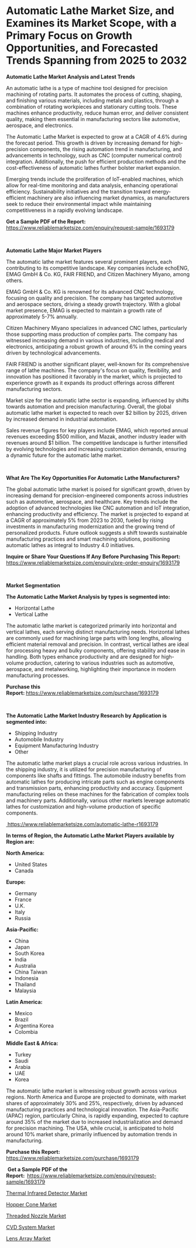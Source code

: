 <p><h1>Automatic Lathe Market Size, and Examines its Market Scope, with a Primary Focus on Growth Opportunities, and Forecasted Trends Spanning from 2025 to 2032</h1></p><p><strong>Automatic Lathe Market Analysis and Latest Trends</strong></p>
<p><p>An automatic lathe is a type of machine tool designed for precision machining of rotating parts. It automates the process of cutting, shaping, and finishing various materials, including metals and plastics, through a combination of rotating workpieces and stationary cutting tools. These machines enhance productivity, reduce human error, and deliver consistent quality, making them essential in manufacturing sectors like automotive, aerospace, and electronics.</p><p>The Automatic Lathe Market is expected to grow at a CAGR of 4.6% during the forecast period. This growth is driven by increasing demand for high-precision components, the rising automation trend in manufacturing, and advancements in technology, such as CNC (computer numerical control) integration. Additionally, the push for efficient production methods and the cost-effectiveness of automatic lathes further bolster market expansion. </p><p>Emerging trends include the proliferation of IoT-enabled machines, which allow for real-time monitoring and data analysis, enhancing operational efficiency. Sustainability initiatives and the transition toward energy-efficient machinery are also influencing market dynamics, as manufacturers seek to reduce their environmental impact while maintaining competitiveness in a rapidly evolving landscape.</p></p>
<p><strong>Get a Sample PDF of the Report:&nbsp;</strong> <a href="https://www.reliablemarketsize.com/enquiry/request-sample/1693179?utm_campaign=1889&utm_medium=2&utm_source=Github&utm_content=ia&utm_term=10042025&utm_id=automatic-lathe">https://www.reliablemarketsize.com/enquiry/request-sample/1693179</a></p>
<p>&nbsp;</p>
<p><strong>Automatic Lathe Major Market Players</strong></p>
<p><p>The automatic lathe market features several prominent players, each contributing to its competitive landscape. Key companies include echoENG, EMAG GmbH & Co. KG, FAIR FRIEND, and Citizen Machinery Miyano, among others. </p><p>EMAG GmbH & Co. KG is renowned for its advanced CNC technology, focusing on quality and precision. The company has targeted automotive and aerospace sectors, driving a steady growth trajectory. With a global market presence, EMAG is expected to maintain a growth rate of approximately 5-7% annually.</p><p>Citizen Machinery Miyano specializes in advanced CNC lathes, particularly those supporting mass production of complex parts. The company has witnessed increasing demand in various industries, including medical and electronics, anticipating a robust growth of around 6% in the coming years driven by technological advancements.</p><p>FAIR FRIEND is another significant player, well-known for its comprehensive range of lathe machines. The company's focus on quality, flexibility, and innovation has positioned it favorably in the market, which is projected to experience growth as it expands its product offerings across different manufacturing sectors.</p><p>Market size for the automatic lathe sector is expanding, influenced by shifts towards automation and precision manufacturing. Overall, the global automatic lathe market is expected to reach over $2 billion by 2025, driven by increased demand in industrial automation.</p><p>Sales revenue figures for key players include EMAG, which reported annual revenues exceeding $500 million, and Mazak, another industry leader with revenues around $1 billion. The competitive landscape is further intensified by evolving technologies and increasing customization demands, ensuring a dynamic future for the automatic lathe market.</p></p>
<p>&nbsp;</p>
<p><strong>What Are The Key Opportunities For Automatic Lathe Manufacturers?</strong></p>
<p><p>The global automatic lathe market is poised for significant growth, driven by increasing demand for precision-engineered components across industries such as automotive, aerospace, and healthcare. Key trends include the adoption of advanced technologies like CNC automation and IoT integration, enhancing productivity and efficiency. The market is projected to expand at a CAGR of approximately 5% from 2023 to 2030, fueled by rising investments in manufacturing modernization and the growing trend of personalized products. Future outlook suggests a shift towards sustainable manufacturing practices and smart machining solutions, positioning automatic lathes as integral to Industry 4.0 initiatives.</p></p>
<p><strong>Inquire or Share Your Questions If Any Before Purchasing This Report:</strong> <a href="https://www.reliablemarketsize.com/enquiry/pre-order-enquiry/1693179?utm_campaign=1889&utm_medium=2&utm_source=Github&utm_content=ia&utm_term=10042025&utm_id=automatic-lathe">https://www.reliablemarketsize.com/enquiry/pre-order-enquiry/1693179</a></p>
<p>&nbsp;</p>
<p><strong>Market Segmentation</strong></p>
<p><strong>The Automatic Lathe Market Analysis by types is segmented into:</strong></p>
<p><ul><li>Horizontal Lathe</li><li>Vertical Lathe</li></ul></p>
<p><p>The automatic lathe market is categorized primarily into horizontal and vertical lathes, each serving distinct manufacturing needs. Horizontal lathes are commonly used for machining large parts with long lengths, allowing efficient material removal and precision. In contrast, vertical lathes are ideal for processing heavy and bulky components, offering stability and ease in handling. Both types enhance productivity and are designed for high-volume production, catering to various industries such as automotive, aerospace, and metalworking, highlighting their importance in modern manufacturing processes.</p></p>
<p><strong>Purchase this Report:&nbsp;</strong><a href="https://www.reliablemarketsize.com/purchase/1693179?utm_campaign=1889&utm_medium=2&utm_source=Github&utm_content=ia&utm_term=10042025&utm_id=automatic-lathe">https://www.reliablemarketsize.com/purchase/1693179</a></p>
<p>&nbsp;</p>
<p><strong>The Automatic Lathe Market Industry Research by Application is segmented into:</strong></p>
<p><ul><li>Shipping Industry</li><li>Automobile Industry</li><li>Equipment Manufacturing Industry</li><li>Other</li></ul></p>
<p><p>The automatic lathe market plays a crucial role across various industries. In the shipping industry, it is utilized for precision manufacturing of components like shafts and fittings. The automobile industry benefits from automatic lathes for producing intricate parts such as engine components and transmission parts, enhancing productivity and accuracy. Equipment manufacturing relies on these machines for the fabrication of complex tools and machinery parts. Additionally, various other markets leverage automatic lathes for customization and high-volume production of specific components.</p></p>
<p><a href="https://www.reliablemarketsize.com/automatic-lathe-r1693179?utm_campaign=1889&utm_medium=2&utm_source=Github&utm_content=ia&utm_term=10042025&utm_id=automatic-lathe">&nbsp;https://www.reliablemarketsize.com/automatic-lathe-r1693179</a></p>
<p><strong>In terms of Region, the Automatic Lathe Market Players available by Region are:</strong></p>
<p>
    <p> <strong> North America: </strong>
        <ul>
            <li>United States</li>
            <li>Canada</li>
        </ul>
        </p> 
    <p> <strong> Europe: </strong>
        <ul>
            <li>Germany</li>
            <li>France</li>
            <li>U.K.</li>
            <li>Italy</li>
            <li>Russia</li>
        </ul>
        </p> 
    <p> <strong> Asia-Pacific: </strong>
        <ul>
            <li>China</li>
            <li>Japan</li>
            <li>South Korea</li>
            <li>India</li>
            <li>Australia</li>
            <li>China Taiwan</li>
            <li>Indonesia</li>
            <li>Thailand</li>
            <li>Malaysia</li>
        </ul>
        </p> 
    <p> <strong> Latin America: </strong>
        <ul>
            <li>Mexico</li>
            <li>Brazil</li>
            <li>Argentina Korea</li>
            <li>Colombia</li>
        </ul>
        </p> 
    <p> <strong> Middle East & Africa: </strong>
        <ul>
            <li>Turkey</li>
            <li>Saudi</li>
            <li>Arabia</li>
            <li>UAE</li>
            <li>Korea</li>
        </ul>
    </p>
    </p>
<p><p>The automatic lathe market is witnessing robust growth across various regions. North America and Europe are projected to dominate, with market shares of approximately 30% and 25%, respectively, driven by advanced manufacturing practices and technological innovation. The Asia-Pacific (APAC) region, particularly China, is rapidly expanding, expected to capture around 35% of the market due to increased industrialization and demand for precision machining. The USA, while crucial, is anticipated to hold around 10% market share, primarily influenced by automation trends in manufacturing.</p></p>
<p><strong>Purchase this Report: </strong><a href="https://www.reliablemarketsize.com/purchase/1693179?utm_campaign=1889&utm_medium=2&utm_source=Github&utm_content=ia&utm_term=10042025&utm_id=automatic-lathe">https://www.reliablemarketsize.com/purchase/1693179</a></p>
<p>&nbsp;<strong>Get a Sample PDF of the Report:&nbsp;&nbsp;</strong><a href="https://www.reliablemarketsize.com/enquiry/request-sample/1693179?utm_campaign=1889&utm_medium=2&utm_source=Github&utm_content=ia&utm_term=10042025&utm_id=automatic-lathe">https://www.reliablemarketsize.com/enquiry/request-sample/1693179</a></p>
<p><strong></strong></p>
<p><p><a href="https://github.com/biandnikelrs/Market-Research-Report-List-1/blob/main/thermal-infrared-detector-market.md?utm_campaign=1889&utm_medium=2&utm_source=Github&utm_content=ia&utm_term=10042025&utm_id=automatic-lathe">Thermal Infrared Detector Market</a></p><p><a href="https://github.com/myongfranzcs/Market-Research-Report-List-1/blob/main/hopper-cone-market.md?utm_campaign=1889&utm_medium=2&utm_source=Github&utm_content=ia&utm_term=10042025&utm_id=automatic-lathe">Hopper Cone Market</a></p><p><a href="https://github.com/lonanweaseh4/Market-Research-Report-List-1/blob/main/threaded-nozzle-market.md?utm_campaign=1889&utm_medium=2&utm_source=Github&utm_content=ia&utm_term=10042025&utm_id=automatic-lathe">Threaded Nozzle Market</a></p><p><a href="https://github.com/negrocybul4w/Market-Research-Report-List-1/blob/main/cvd-system-market.md?utm_campaign=1889&utm_medium=2&utm_source=Github&utm_content=ia&utm_term=10042025&utm_id=automatic-lathe">CVD System Market</a></p><p><a href="https://github.com/djoeamakeh/Market-Research-Report-List-1/blob/main/lens-array-market.md?utm_campaign=1889&utm_medium=2&utm_source=Github&utm_content=ia&utm_term=10042025&utm_id=automatic-lathe">Lens Array Market</a></p></p>